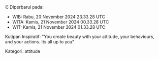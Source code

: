 ⏰ Diperbarui pada:
- WIB: Rabu, 20 November 2024 23.33.28 UTC
- WITA: Kamis, 21 November 2024 00.33.28 UTC
- WIT: Kamis, 21 November 2024 01.33.28 UTC

Kutipan Inspiratif:
"You create beauty with your attitude, your behaviours, and your actions. Its all up to you"


Kategori: attitude

